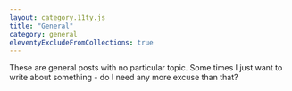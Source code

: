 ```yaml
---
layout: category.11ty.js
title: "General"
category: general
eleventyExcludeFromCollections: true
---
```


These are general posts with no particular topic. Some times I just want to write about something - do I need any more excuse than that?
